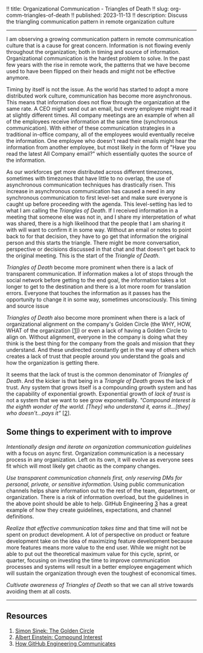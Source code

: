 !! title: Organizational Communication - Triangles of Death
!! slug: org-comm-triangles-of-death
!! published: 2023-11-13
!! description: Discuss the triangling communication pattern in remote organization culture

---


I am observing a growing communication pattern in remote communication culture that is a cause for great concern.
Information is not flowing evenly throughout the organization; both in timing and source of information. Organizational
communication is the hardest problem to solve. In the past few years with the rise in remote work, the patterns that we
have become used to have been flipped on their heads and might not be effective anymore.

Timing by itself is not the issue. As the world has started to adopt a more distributed work culture, communication has
become more asynchronous. This means that information does not flow through the organization at the same rate. A CEO
might send out an email, but every employee might read it at slightly different times. All company meetings are an
example of when all of the employees receive information at the same time (synchronous communication). With either of
these communication strategies in a traditional in-office company, all of the employees would eventually receive the
information. One employee who doesn't read their emails might hear the information from another employee, but most
likely in the form of "Have you read the latest All Company email?" which essentially quotes the source of the
information.

As our workforces get more distributed across different timezones, sometimes with timezones that have little to no
overlap, the use of asynchronous communication techniques has drastically risen. This increase in asynchronous
communication has caused a need in any synchronous communication to first level-set and make sure everyone is caught up
before proceeding with the agenda. This level-setting has led to what I am calling the _Triangles of Death_. If I
received information in a meeting that someone else was not in, and I share my interpretation of what was shared, there
is a high likelihood that the people that I am sharing it with will want to confirm it in some way. Without an email or
notes to point back to for that decision, they have to go get that information the original person and this starts the
triangle. There might be more conversation, perspective or decisions discussed in that chat and that doesn't get back to
the original meeting. This is the start of the _Triangle of Death_. 

_Triangles of Death_ become more prominent when there is a lack of transparent communication. If information makes
a lot of stops through the social network before getting to the end goal, the information takes a lot longer to get to
the destination and there is a lot more room for translation errors. Everyone that touches the information as it passes
has the opportunity to change it in some way, sometimes unconsciously. This timing and source issue 

_Triangles of Death_ also become more prominent when there is a lack of organizational alignment on the company's Golden
Circle (the WHY, HOW, WHAT of the organization [[1](https://simonsinek.com/golden-circle/)]) or even a lack of having a
Golden Circle to align on. Without alignment, everyone in the company is doing what they think is the best thing
for the company from the goals and mission that they understand. And these undirected constantly get in the way of
others which creates a lack of trust that people around you understand the goals and how the organization is getting
there.

It seems that the lack of trust is the common denominator of _Triangles of Death_. And the kicker is that being in a
_Triangle of Death_ grows the lack of trust. Any system that grows itself is a compounding growth system and has the
capability of exponential growth. Exponential growth of _lack of trust_ is not a system that we want to see grow
exponentially. _"Compound interest is the eighth wonder of the world. [They] who understand it, earns it...[they] who
doesn't...pays it"_ [[2](https://www.goodreads.com/quotes/76863-compound-interest-is-the-eighth-wonder-of-the-world-he)].


## Some things to experiment with to improve

*Intentionally design and iterate on organization communication guidelines* with a focus on async first. Organization
communication is a necessary process in any organization. Left on its own, it will evolve as everyone sees fit which
will most likely get chaotic as the company changes.

*Use transparent communication channels first, only reserving DMs for personal, private, or sensitive information*.
Using public communication channels helps share information out to the rest of the team, department, or organization.
There is a risk of information overload, but the guidelines in the above point should be able to help. 
GitHub Engineering [3](https://github.com/github/how-engineering-communicates) has a great example of how they create
guidelines, expectations, and channel definitions. 

*Realize that effective communication takes time* and that time will not be spent on product development. A lot of
perspective on product or feature development take on the idea of maximizing feature development because more features
means more value to the end user. While we might not be able to put out the theoretical maximum value for this cycle,
sprint, or quarter, focusing on investing the time to improve communication processes and systems will result in a
better employee engagement which will sustain the organization through even the toughest of economical times.

*Cultivate awareness of _Triangles of Death_* so that we can all strive towards avoiding them at all costs.


---

## Resources 

1. [Simon Sinek: The Golden Circle](https://simonsinek.com/golden-circle/) 
2. [Albert Einstein: Compound Interest](https://www.goodreads.com/quotes/76863-compound-interest-is-the-eighth-wonder-of-the-world-he)
3. [How GitHub Engineering Communicates](https://github.com/github/how-engineering-communicates)
